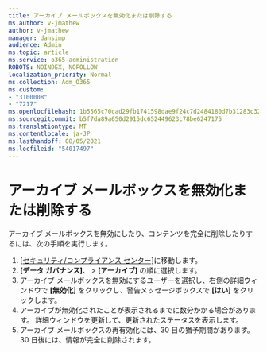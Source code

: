 ```yaml
---
title: アーカイブ メールボックスを無効化または削除する
ms.author: v-jmathew
author: v-jmathew
manager: dansimp
audience: Admin
ms.topic: article
ms.service: o365-administration
ROBOTS: NOINDEX, NOFOLLOW
localization_priority: Normal
ms.collection: Adm_O365
ms.custom:
- "3100008"
- "7217"
ms.openlocfilehash: 1b5565c70cad29fb1741598dae9f24c7d2484180d7b31283c32894fa3c16139d
ms.sourcegitcommit: b5f7da89a650d2915dc652449623c78be6247175
ms.translationtype: MT
ms.contentlocale: ja-JP
ms.lasthandoff: 08/05/2021
ms.locfileid: "54017497"
---
```

# <a name="disable-or-delete-an-archive-mailbox"></a>アーカイブ メールボックスを無効化または削除する

アーカイブ メールボックスを無効にしたり、コンテンツを完全に削除したりするには、次の手順を実行します。

1. [[セキュリティ/コンプライアンス センター]]( https://go.microsoft.com/fwlink/p/?linkid=2077143)に移動します。
2. **[データ ガバナンス]**、 > **[アーカイブ]** の順に選択します。
3. アーカイブ メールボックスを無効にするユーザーを選択し、右側の詳細ウィンドウで **[無効化]** をクリックし、警告メッセージボックスで **[はい]** をクリックします。
4. アーカイブが無効化されたことが表示されるまでに数分かかる場合があります。 詳細ウィンドウを更新して、更新されたステータスを表示します。
5. アーカイブ メールボックスの再有効化には、30 日の猶予期間があります。 30 日後には、情報が完全に削除されます。
